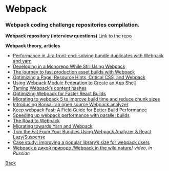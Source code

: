 # Webpack
### Webpack coding challenge repositories compilation.

**Webpack repository (interview questions)**
[Link to the repo](https://github.com/styopdev/webpack-interview-questions)

**Webpack theory, articles**
- [Performance in Jira front-end: solving bundle duplicates with Webpack and yarn](https://www.atlassian.com/engineering/performance-in-jira-front-end-solving-bundle-duplicates-with-webpack-and-yarn)
- [Developing in a Monorepo While Still Using Webpack](https://codeascraft.com/2020/04/06/developing-in-a-monorepo-while-still-using-webpack/)
- [The journey to fast production asset builds with Webpack](https://codeascraft.com/2020/02/03/production-webpack-builds/)
- [Optimizing a Page: Resource Hints, Critical CSS, and Webpack](https://medium.com/expedia-group-tech/optimize-a-page-resource-hint-critical-css-webpack-c8cc7319fb87)
- [Using Webpack Module Federation to Create an App Shell](https://medium.com/expedia-group-tech/using-webpack-module-federation-to-share-an-app-shell-7d23633510e)
- [Taming Webpackʼs content hashes](https://www.matthinchliffe.dev/2020/06/03/taming-webpacks-content-hashes.html)
- [Optimizing Webpack for Faster React Builds](https://engineering.invisionapp.com/post/optimizing-webpack/)
- [Migrating to webpack 5 to improve build time and reduce chunk sizes](https://tech.oyorooms.com/migrating-to-webpack-5-to-improve-build-time-and-reduce-chunk-sizes-50486918d348)
- [Introducing Bonsai: an open source Webpack analyzer](https://medium.com/@Pinterest_Engineering/introducing-bonsai-an-open-source-webpack-analyzer-6bdfe22f8984)
- [Keep webpack Fast: A Field Guide for Better Build Performance](https://slack.engineering/keep-webpack-fast-a-field-guide-for-better-build-performance-f56a5995e8f1)
- [Speeding up webpack performance with parallel builds](https://tech.trivago.com/2015/12/15/parallel-webpack/)
- [The Road to Webpack](https://javascript.tumblr.com/post/143583264647/here-at-tumblr-we-use-a-js-bundler-to-compile-our#notes)
- [Migrating towards Yarn and Webpack](https://engineering.wingify.com/posts/migrating-towards-yarn-webpack/)
- [Trim the Fat From Your Bundles Using Webpack Analyzer & React Lazy/Suspense](https://www.wix.engineering/post/trim-the-fat-from-your-bundles-using-webpack-analyzer-react-lazy-suspense)
- [Case study: improving a popular library’s size for webpack users](https://iamakulov.com/notes/polished-webpack)
- [Webpack в дикой природе /Webpack in the wild nature/](https://youtu.be/qKz9YAeKYMs) *video, in Russian*

[Back](./../README.md)